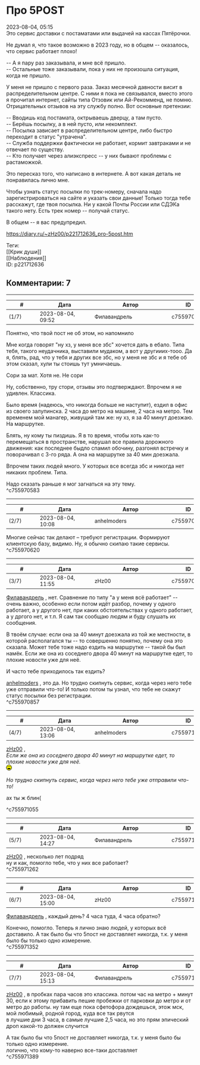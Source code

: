 Про 5POST
=========

  
2023-08-04, 05:15  
 Это сервис доставки с постаматами или выдачей на кассах Пятёрочки.   
   
 Не думал я, что такое возможно в 2023 году, но в общем -- оказалось, что сервис работает плохо!   
   
 -- А я пару раз заказывала, и мне всё пришло.   
 -- Остальные тоже заказывали, пока у них не произошла ситуация, когда не пришло.   
   
 У меня не пришло с первого раза. Заказ месячной давности висит в распределительном центре. С ними я пока не связывался, вместо этого я прочитал интернет, сайты типа Отзовик или Ай-Рекомменд, не помню. Отрицательных отзывов на эту службу полно. Вот основные претензии:   
   
 -- Вводишь код постамата, октрываешь дверцу, а там пусто.   
 -- Берёшь посылку, а в ней пусто, или некомплект.   
 -- Посылка зависает в распределительном центре, либо быстро переходит в статус "утрачена".   
 -- Служба поддержки фактически не работает, кормит завтраками и не отвечает по существу.   
 -- Кто получает через алиэкспресс -- у них бывают проблемы с растаможкой.   
   
 Это пересказ того, что написано в интернете. А вот какая деталь не понравилась лично мне.   
   
 Чтобы узнать статус посылки по трек-номеру, сначала надо зарегистрироваться на сайте и указать свои данные! Только тогда тебе расскажут, где твоя посылка. Ни у какой Почты России или СДЭКа такого нету. Есть трек номер -- получай статус.   
   
 В общем -- я вас предупредил.   
  
<https://diary.ru/~zHz00/p221712636_pro-5post.htm>  
  
Теги:  
[[Крик души]]  
[[Наблюдения]]  
ID: p221712636  


Комментарии: 7
--------------

  


---



|         #         |              Дата              |                     Автор                     |           ID           |
| --- | --- | --- | --- |
| (1/7) | 2023-08-04, 09:52 | Филавандрель | c755970583 |

  
 Понятно, что твой пост не об этом, но напомнило   
   
  Мне когда говорят "ну хз, у меня все збс" хочется дать в ебало. Типа тебя, такого неудачника, выставили мудаком, а вот у другииих-тооо. Да я, блять, рад, что у тебя и других все збс, но у меня не збс и я тебе об этом сказал, хули ты стоишь тут умничаешь.   
   
 Сори за мат. Хотя не. Не сори   
   
 Ну, собственно, тру стори, отзывы это подтверждают. Впрочем я не удивлен. Классика.   
   
 Было время (надеюсь, что никогда больше не наступит), ездил в офис из своего залупинска. 2 часа до метро на машине, 2 часа на метро. Тем временем мой манагер, живущий там же: ну хз, я за 40 минут доезжаю. На маршрутке.   
   
 Блять, ну кому ты пиздишь. Я в то время, чтобы хоть как-то перемещаться в пространстве, нарушал все правила дорожного движения: как последнее быдло спамил обочину, разгонял встречку и поворачивал с 3-го ряда. А она на маршрутке за 40 мин доезжала.   
   
 Впрочем таких людей много. У которых все всегда збс и никогда нет никаких проблем. Типа.   
   
 Надо сказать раньше я мог загнаться на эту тему.    
 ^c755970583

---



|         #         |              Дата              |                     Автор                     |           ID           |
| --- | --- | --- | --- |
| (2/7) | 2023-08-04, 10:08 | anhelmoders | c755970620 |

  
 Многие сейчас так делают – требуют регистрации. Формируют клиентскую базу, видимо. Ну, я обычно скипаю такие сервисы.   
 ^c755970620

---



|         #         |              Дата              |                     Автор                     |           ID           |
| --- | --- | --- | --- |
| (3/7) | 2023-08-04, 11:55 | zHz00 | c755970857 |

  
  [Филавандрель](https://lavi.diary.ru "Дорога без возврата")  , нет. Сравнение по типу "а у меня всё работает" -- очень важно, особенно если потом идёт разбор, почему у одного работает, а у другого нет, при каких обстоятельствах у одного работает, а у дргого нет, и т.п. Я сам так сообщаю людям и буду слушать их сообщения.   
   
 В твоём случае: если она за 40 минут доезжала из той же местности, в которой располагался ты -- то совершенно понятно, почему она это сказала. Может тебе тоже надо ездить на маршрутке -- такой бы был намёк. Если же она из соседнего двора 40 минут на маршрутке едет, то плохие новости уже для неё.   
   
 И часто тебе приходилось так ездить?   
   
  [anhelmoders](https://anhelmoders.diary.ru "No plans. Only wonders.")  , это да. Но трудно скипнуть сервис, когда через него тебе уже отправили что-то! И только потом ты узнал, что тебе не скажут статус посылки без регистрации.   
 ^c755970857

---



|         #         |              Дата              |                     Автор                     |           ID           |
| --- | --- | --- | --- |
| (4/7) | 2023-08-04, 13:06 | anhelmoders | c755971055 |

  
   [zHz00](https://zHz00.diary.ru "Untitled")  ,   
  *Если же она из соседнего двора 40 минут на маршрутке едет, то плохие новости уже для неё.   
 ![:laugh:](pics/1126.gif)*  

   
   *Но трудно скипнуть сервис, когда через него тебе уже отправили что-то!*  

   
  ах ты ж блин( 

   
 ^c755971055

---



|         #         |              Дата              |                     Автор                     |           ID           |
| --- | --- | --- | --- |
| (5/7) | 2023-08-04, 14:27 | Филавандрель | c755971262 |

  
  [zHz00](https://zHz00.diary.ru "Untitled")  , несколько лет подряд   
 ну и как, помогло тебе, что у них все работает?   
 ^c755971262

---



|         #         |              Дата              |                     Автор                     |           ID           |
| --- | --- | --- | --- |
| (6/7) | 2023-08-04, 15:00 | zHz00 | c755971352 |

  
  [Филавандрель](https://lavi.diary.ru "Дорога без возврата")  , каждый день? 4 часа туда, 4 часа обратно?   
   
 Конечно, помогло. Теперь я лично знаю людей, у которых всё доставило. А так было бы что 5пост не доставляет никогда, т.к. у меня было бы только одно измерение.   
 ^c755971352

---



|         #         |              Дата              |                     Автор                     |           ID           |
| --- | --- | --- | --- |
| (7/7) | 2023-08-04, 15:13 | Филавандрель | c755971389 |

  
  [zHz00](https://zHz00.diary.ru "Untitled")  , в пробках пара часов это классика. потом час на метро + минут 30, если к этому прибавить пешие пробежки от парковки до метро и от метро до работы. ну там еще пока сфетофора дождешься, этож мск, мой любимый, родной город, куда все так рвутся   
 в лучшие дни 3 часа, в самые лучшие 2,5 часа, но это прям эпический дроп какой-то должен случится   
   
  А так было бы что 5пост не доставляет никогда, т.к. у меня было бы только одно измерение.    
 логично, что кому-то наверно все-таки доставляет   
 ^c755971389